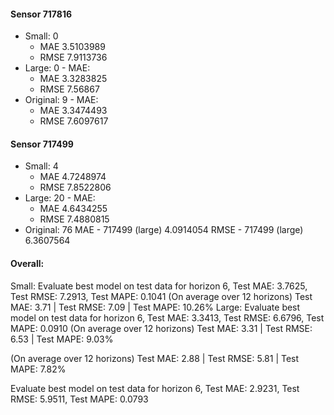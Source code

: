 #### Sensor 717816
- Small: 0 
  - MAE 3.5103989
  - RMSE 7.9113736
- Large: 0 - MAE:
  - MAE 3.3283825
  - RMSE 7.56867
- Original: 9 - MAE:
  - MAE 3.3474493 
  - RMSE 7.6097617

#### Sensor 717499
- Small: 4 
  - MAE 4.7248974 
  - RMSE 7.8522806
- Large: 20 - MAE:
  - MAE 4.6434255
  - RMSE 7.4880815
- Original: 76
MAE - 717499 (large) 4.0914054
RMSE - 717499 (large) 6.3607564


#### Overall:
Small: Evaluate best model on test data for horizon 6, Test MAE: 3.7625, Test RMSE: 7.2913, Test MAPE: 0.1041 
        (On average over 12 horizons) Test MAE: 3.71 | Test RMSE: 7.09 | Test MAPE: 10.26%
Large: Evaluate best model on test data for horizon 6, Test MAE: 3.3413, Test RMSE: 6.6796, Test MAPE: 0.0910
        (On average over 12 horizons) Test MAE: 3.31 | Test RMSE: 6.53 | Test MAPE: 9.03%

(On average over 12 horizons) Test MAE: 2.88 | Test RMSE: 5.81 | Test MAPE: 7.82%

Evaluate best model on test data for horizon 6, Test MAE: 2.9231, Test RMSE: 5.9511, Test MAPE: 0.0793

